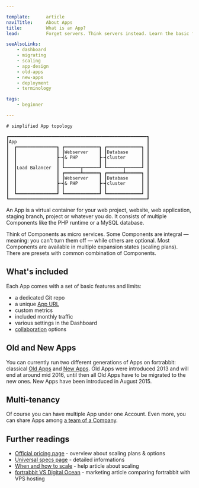 ```yaml
---

template:      article
naviTitle:     About Apps
title:         What is an App?
lead:          Forget servers. Think servers instead. Learn the basic fortrabbit concepts.

seeAlsoLinks:
    - dashboard
    - migrating
    - scaling
    - app-design
    - old-apps
    - new-apps
    - deployment
    - terminology

tags: 
    - beginner

---
```




```nohighlight
# simplified App topology

┏━━━━━━━━━━━━━━━━━━━━━━━━━━━━━━━━━━━━━━━━━━━━━━━━━━━━┓
┃App                                                 ┃
┃  ┏━━━━━━━━━━━━━━━┓ ┏━━━━━━━━━━━━━┓ ┏━━━━━━━━━━━━━┓ ┃
┃  ┃               ┃ ┃Webserver    ┃ ┃Database     ┃ ┃
┃  ┃               ┣─┫& PHP        ┣─┫cluster      ┃ ┃
┃  ┃               ┃ ┃             ┃ ┃             ┃ ┃
┃  ┃Load Balancer  ┃ ┗━━━━━━┳━━━━━━┛ ┗━━━━━━┳━━━━━━┛ ┃
┃  ┃               ┃ ┏━━━━━━┻━━━━━━┓ ┏━━━━━━┻━━━━━━┓ ┃
┃  ┃               ┃ ┃Webserver    ┃ ┃Database     ┃ ┃
┃  ┃               ┣─┫& PHP        ┣─┫cluster      ┃ ┃
┃  ┃               ┃ ┃             ┃ ┃             ┃ ┃
┃  ┗━━━━━━━━━━━━━━━┛ ┗━━━━━━━━━━━━━┛ ┗━━━━━━━━━━━━━┛ ┃
┗━━━━━━━━━━━━━━━━━━━━━━━━━━━━━━━━━━━━━━━━━━━━━━━━━━━━┛
```

An App is a virtual container for your web project, website, web application, staging branch, project or whatever you do. It consists of multiple Components like the PHP runtime or a MySQL database. 

Think of Components as micro services. Some Components are integral — meaning: you can't turn them off — while others are optional. Most Components are available in multiple expansion states (scaling plans). There are presets with common combination of Components.

## What's included

Each App comes with a set of basic features and limits: 

* a dedicated Git repo
* a unique [App URL](domains#toc-app-url) 
* custom metrics
* included monthly traffic
* various settings in the Dashboard
* [collaboration](collaboration) options


## Old and New Apps

You can currently run two different generations of Apps on fortrabbit: classical [Old Apps](old-apps) and [New Apps](new-apps). Old Apps were introduced 2013 and will end at around mid 2016, until then all Old Apps have to be migrated to the new ones. New Apps have been introduced in August 2015. 

## Multi-tenancy

Of course you can have multiple App under one Account. Even more, you can share Apps among [a team of a Company](collaboration).

## Further readings

* [Official pricing page](http://www.fortrabbit.com/pricing) - overview about scaling plans & options
* [Universal specs page](http://www.fortrabbit.com/specs) - detailed informations
* [When and how to scale](/scaling) - help article about scaling
* [fortrabbit VS Digital Ocean](http://www.fortrabbit.com/why-not-digitalocean) - marketing article comparing fortrabbit with VPS hosting


